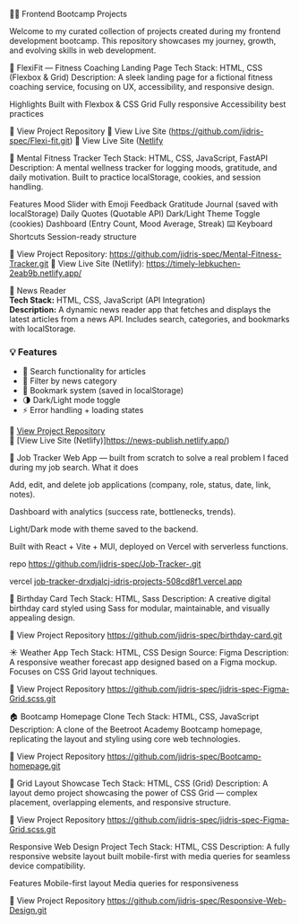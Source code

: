 
🧑‍💻 Frontend Bootcamp Projects

Welcome to my curated collection of projects created during my frontend development bootcamp. This repository showcases my journey, growth, and evolving skills in web development.


🎯 FlexiFit — Fitness Coaching Landing Page Tech Stack: HTML, CSS (Flexbox & Grid) Description: A sleek landing page for a fictional fitness coaching service, focusing on UX, accessibility, and responsive design.

Highlights  Built with Flexbox & CSS Grid  Fully responsive  Accessibility best practices

🔗 View Project Repository 🔗 View Live Site (https://github.com/jidris-spec/Flexi-fit.git) 🔗 View Live Site ([Netlify](https://startling-bienenstitch-e62c26.netlify.app/)

 🧠 Mental Fitness Tracker Tech Stack: HTML, CSS, JavaScript, FastAPI Description: A mental wellness tracker for logging moods, gratitude, and daily motivation. Built to practice localStorage, cookies, and session handling.

 Features  Mood Slider with Emoji Feedback  Gratitude Journal (saved with localStorage)  Daily Quotes (Quotable API)  Dark/Light Theme Toggle (cookies) Dashboard (Entry Count, Mood Average, Streak) ⌨️ Keyboard Shortcuts Session-ready structure

🔗 View Project Repository: https://github.com/jidris-spec/Mental-Fitness-Tracker.git 🔗 View Live Site (Netlify): https://timely-lebkuchen-2eab9b.netlify.app/

 📰 News Reader  
**Tech Stack:** HTML, CSS, JavaScript (API Integration)  
**Description:** A dynamic news reader app that fetches and displays the latest articles from a news API. Includes search, categories, and bookmarks with localStorage.  

### 💡 Features  
- 🔎 Search functionality for articles  
- 📰 Filter by news category  
- 🔖 Bookmark system (saved in localStorage)  
- 🌗 Dark/Light mode toggle  
- ⚡ Error handling + loading states  

🔗 [View Project Repository](https://github.com/jidris-spec/News-Reader)  
🔗 [View Live Site (Netlify)]https://news-publish.netlify.app/)  

🚀 Job Tracker Web App — built from scratch to solve a real problem I faced during my job search.
What it does

Add, edit, and delete job applications (company, role, status, date, link, notes).

Dashboard with analytics (success rate, bottlenecks, trends).

Light/Dark mode with theme saved to the backend.

Built with React + Vite + MUI, deployed on Vercel with serverless functions.

repo https://github.com/jidris-spec/Job-Tracker-.git

vercel [job-tracker-drxdjalcj-idris-projects-508cd8f1.vercel.app](https://job-tracker-2y7gpazeo-idris-projects-508cd8f1.vercel.app/)


🎉 Birthday Card Tech Stack: HTML, Sass Description: A creative digital birthday card styled using Sass for modular, maintainable, and visually appealing design.

🔗 View Project Repository https://github.com/jidris-spec/birthday-card.git

☀️ Weather App Tech Stack: HTML, CSS Design Source: Figma Description: A responsive weather forecast app designed based on a Figma mockup. Focuses on CSS Grid layout techniques.

🔗 View Project Repository  https://github.com/jidris-spec/jidris-spec-Figma-Grid.scss.git

🏠 Bootcamp Homepage Clone Tech Stack: HTML, CSS, JavaScript Description: A clone of the Beetroot Academy Bootcamp homepage, replicating the layout and styling using core web technologies.

🔗 View Project Repository https://github.com/jidris-spec/Bootcamp-homepage.git

🧱 Grid Layout Showcase Tech Stack: HTML, CSS (Grid) Description: A layout demo project showcasing the power of CSS Grid — complex placement, overlapping elements, and responsive structure.

🔗 View Project Repository  https://github.com/jidris-spec/jidris-spec-Figma-Grid.scss.git

Responsive Web Design Project Tech Stack: HTML, CSS Description: A fully responsive website layout built mobile-first with media queries for seamless device compatibility.

 Features  Mobile-first layout  Media queries for responsiveness

🔗 View Project Repository https://github.com/jidris-spec/Responsive-Web-Design.git
